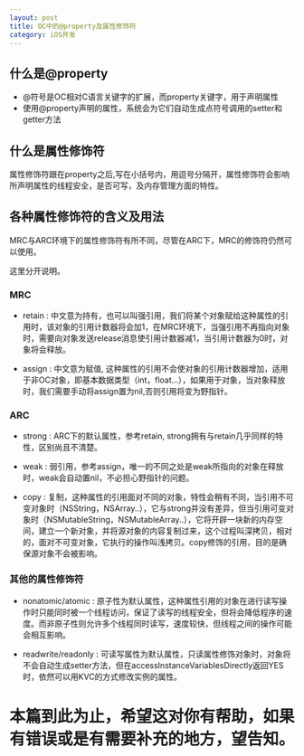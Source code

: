 ```yaml
---
layout: post
title: OC中的@property及属性修饰符
category: iOS开发
---
```

## 什么是@property
+ @符号是OC相对C语言关键字的扩展，而property关键字，用于声明属性
+ 使用@property声明的属性，系统会为它们自动生成点符号调用的setter和getter方法

## 什么是属性修饰符

属性修饰符跟在property之后,写在小括号内，用逗号分隔开，属性修饰符会影响所声明属性的线程安全，是否可写，及内存管理方面的特性。

## 各种属性修饰符的含义及用法

MRC与ARC环境下的属性修饰符有所不同，尽管在ARC下，MRC的修饰符仍然可以使用。

这里分开说明。

### MRC

+ retain : 中文意为持有，也可以叫强引用，我们将某个对象赋给这种属性的引用时，该对象的引用计数器将会加1，在MRC环境下，当强引用不再指向对象时，需要向对象发送release消息使引用计数器减1，当引用计数器为0时，对象将会释放。

+ assign : 中文意为赋值, 这种属性的引用不会使对象的引用计数器增加，适用于非OC对象，即基本数据类型（int，float...），如果用于对象，当对象释放时，我们需要手动将assign置为nil,否则引用将变为野指针。

### ARC

+ strong : ARC下的默认属性，参考retain, strong拥有与retain几乎同样的特性，区别尚且不清楚。

+ weak : 弱引用，参考assign，唯一的不同之处是weak所指向的对象在释放时，weak会自动置nil，不必担心野指针的问题。

+ copy : 复制，这种属性的引用面对不同的对象，特性会稍有不同，当引用不可变对象时（NSString，NSArray..），它与strong并没有差异，但当引用可变对象时（NSMutableString，NSMutableArray..），它将开辟一块新的内存空间，建立一个新对象，并将源对象的内容复制过来，这个过程叫深拷贝，相对的，面对不可变对象，它执行的操作叫浅拷贝。copy修饰的引用，目的是确保源对象不会被影响。

### 其他的属性修饰符

+ nonatomic/atomic : 原子性为默认属性，这种属性引用的对象在进行读写操作时只能同时被一个线程访问，保证了读写的线程安全，但将会降低程序的速度。而非原子性则允许多个线程同时读写，速度较快，但线程之间的操作可能会相互影响。

+ readwrite/readonly : 可读写属性为默认属性，只读属性修饰对象时，对象将不会自动生成setter方法，但在accessInstanceVariablesDirectly返回YES时，依然可以用KVC的方式修改实例的属性。


# 本篇到此为止，希望这对你有帮助，如果有错误或是有需要补充的地方，望告知。


